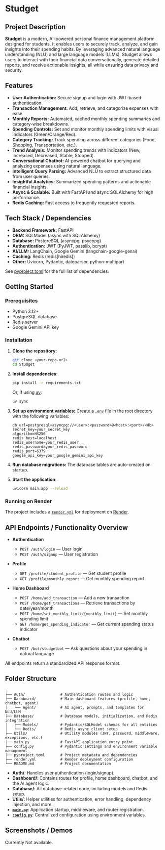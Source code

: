 # Studget

## Project Description

**Studget** is a modern, AI-powered personal finance management platform designed for students. It enables users to securely track, analyze, and gain insights into their spending habits. By leveraging advanced natural language understanding (NLU) and large language models (LLMs), Studget allows users to interact with their financial data conversationally, generate detailed reports, and receive actionable insights, all while ensuring data privacy and security.

## Features

- **User Authentication:** Secure signup and login with JWT-based authentication.
- **Transaction Management:** Add, retrieve, and categorize expenses with ease.
- **Monthly Reports:** Automated, cached monthly spending summaries and category-wise breakdowns.
- **Spending Controls:** Set and monitor monthly spending limits with visual indicators (Green/Orange/Red).
- **Category Tracking:** Track spending across different categories (Food, Shopping, Transportation, etc.).
- **Trend Analysis:** Monitor spending trends with indicators (New, Increased, Decreased, Stable, Stopped).
- **Conversational Chatbot:** AI-powered chatbot for querying and analyzing expenses using natural language.
- **Intelligent Query Parsing:** Advanced NLU to extract structured data from user queries.
- **Insightful Analytics:** Summarized spending patterns and actionable financial insights.
- **Async & Scalable:** Built with FastAPI and async SQLAlchemy for high performance.
- **Redis Caching:** Fast access to frequently requested reports.

## Tech Stack / Dependencies

- **Backend Framework:** FastAPI
- **ORM:** SQLModel (async with SQLAlchemy)
- **Database:** PostgreSQL (asyncpg, psycopg)
- **Authentication:** JWT (PyJWT, passlib, bcrypt)
- **AI/LLM:** LangChain, Google Gemini (langchain-google-genai)
- **Caching:** Redis (redis[hiredis])
- **Other:** Uvicorn, Pydantic, dateparser, python-multipart

See [pyproject.toml](pyproject.toml) for the full list of dependencies.

## Getting Started

### Prerequisites

- Python 3.12+
- PostgreSQL database
- Redis server
- Google Gemini API key

### Installation

1. **Clone the repository:**
   ```sh
   git clone <your-repo-url>
   cd Studget
   ```

2. **Install dependencies:**
   ```sh
   pip install -r requirements.txt
   ```
   Or, if using [uv](https://github.com/astral-sh/uv):
   ```sh
   uv sync
   ```

3. **Set up environment variables:**
   Create a [`.env`](.env ) file in the root directory with the following variables:
   ```
   db_url=postgresql+asyncpg://<user>:<password>@<host>:<port>/<db>
   secret_key=your_secret_key
   algorithm=HS256
   redis_host=localhost
   redis_username=your_redis_user
   redis_password=your_redis_password
   redis_port=6379
   google_api_key=your_google_gemini_api_key
   ```

4. **Run database migrations:**
   The database tables are auto-created on startup.

5. **Start the application:**
   ```sh
   uvicorn main:app --reload
   ```

### Running on Render

The project includes a [`render.yml`](render.yml ) for deployment on [Render](https://render.com/).

## API Endpoints / Functionality Overview

- **Authentication**
  - `POST /auth/login` — User login
  - `POST /auth/signup` — User registration

- **Profile**
  - `GET /profile/student_profile` — Get student profile
  - `GET /profile/monthly_report` — Get monthly spending report

- **Home Dashboard**
  - `POST /home/add_transaction` — Add a new transaction
  - `POST /home/get_transactions` — Retrieve transactions by date/year/month
  - `POST /home/set_monthly_limit/{monthly_limit}` — Set monthly spending limit
  - `GET /home/get_spending_indicator` — Get current spending status indicator

- **Chatbot**
  - `POST /bot/studgetbot` — Ask questions about your spending in natural language

All endpoints return a standardized API response format.

## Folder Structure

```
.
├── Auth/                # Authentication routes and logic
├── Dashboard/           # Main dashboard features (profile, home, chatbot, agent)
│   └── Agent/           # AI agent, prompts, and templates for NLU/LLM
├── Database/            # Database models, initialization, and Redis integration
│   ├── Models/          # Pydantic/SQLModel schemas for all entities
│   └── Redis/           # Redis async client setup
├── Utils/               # Utility modules (JWT, password, middleware, exceptions, etc.)
├── main.py              # FastAPI application entry point
├── config.py            # Pydantic settings and environment variable management
├── pyproject.toml       # Project metadata and dependencies
├── render.yml           # Render deployment configuration
└── README.md            # Project documentation
```

- **Auth/**: Handles user authentication (login/signup).
- **Dashboard/**: Contains routes for profile, home dashboard, chatbot, and the AI agent logic.
- **Database/**: All database-related code, including models and Redis setup.
- **Utils/**: Helper utilities for authentication, error handling, dependency injection, and more.
- **[`main.py`](main.py )**: Application startup, middleware, and router registration.
- **[`config.py`](config.py )**: Centralized configuration using environment variables.

## Screenshots / Demos

Currently Not available.
